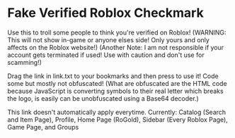 # Fake Verified Roblox Checkmark

Use this to troll some people to think you're verified on Roblox!
(WARNING: This will not show in-game or anyone elses side! Only yours and only affects on the Roblox website!)
(Another Note: I am not responsible if your account gets terminated if used! Use with caution and don't use for scamming!)

Drag the link in link.txt to your bookmarks and then press to use it! Code some but mostly not obfuscated! (What are obfuscated are the HTML code because JavaScript is converting symbols to their real letter which breaks the logo, is easily can be unobfuscated using a Base64 decoder.)

This link doesn't automatically apply everytime.
Currently: Catalog (Search and Item Page), Profile, Home Page (RoGold), Sidebar (Every Roblox Page), Game Page, and Groups